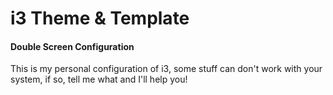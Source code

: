 # i3 Theme & Template
#### Double Screen Configuration
This is my personal configuration of i3, some stuff can don't work with your system, if so, tell me what and I'll help you!
